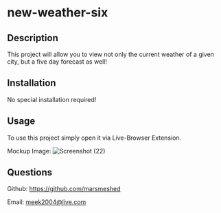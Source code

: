 # new-weather-six

## Description

This project will allow you to view not only the current weather of a given city, but a five day forecast as well! 

## Installation

No special installation required!

## Usage

To use this project simply open it via Live-Browser Extension.

Mockup Image:
  ![Screenshot (22)](https://user-images.githubusercontent.com/112605303/222270093-4b46c6e3-dea7-42f0-9812-7c840a3ad66e.png)


## Questions

Github: https://github.com/marsmeshed

Email: meek2004@live.com
